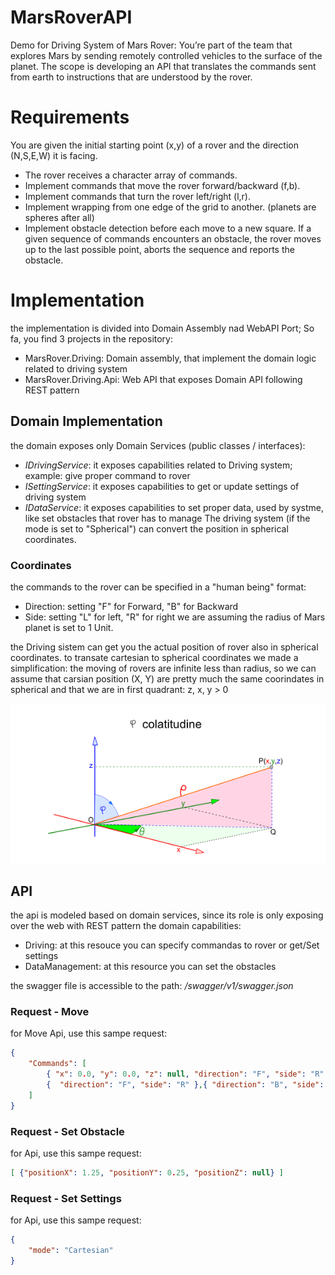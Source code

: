 # MarsRoverAPI
Demo for Driving System of Mars Rover: You’re part of the team that explores Mars by sending remotely controlled vehicles to the surface of the planet. 
The scope is developing an API that translates the commands sent from earth to instructions that are understood by the rover.

# Requirements
You are given the initial starting point (x,y) of a rover and the direction (N,S,E,W) it is facing.
- The rover receives a character array of commands.
- Implement commands that move the rover forward/backward (f,b).
- Implement commands that turn the rover left/right (l,r).
- Implement wrapping from one edge of the grid to another. (planets are spheres after all)
- Implement obstacle detection before each move to a new square. If a given sequence of commands encounters an obstacle, the rover moves up to the last possible point, aborts the sequence and reports the obstacle.

# Implementation
the implementation is divided into Domain Assembly nad WebAPI Port; So fa, you find 3 projects in the repository:
- MarsRover.Driving: Domain assembly, that implement the domain logic related to driving system
- MarsRover.Driving.Api: Web API that exposes Domain API following REST pattern

## Domain Implementation
the domain exposes only Domain Services (public classes / interfaces):
- _IDrivingService_: it exposes capabilities related to Driving system; example: give proper command to rover
- _ISettingService_: it exposes capabilities to get or update settings of driving system
- _IDataService_: it exposes capabilities to set proper data, used by systme, like set obstacles that rover has to manage
The driving system (if the mode is set to "Spherical") can convert the position in spherical coordinates.

### Coordinates
the commands to the rover can be specified in a "human being" format: 
- Direction: setting "F" for Forward, "B" for Backward
- Side: setting "L" for left, "R" for right
we are assuming the radius of Mars planet is set to 1 Unit.

the Driving sistem can get you the actual position of rover also in spherical coordinates. to transate cartesian to spherical coordinates we made a simplification: the moving of rovers are infinite less than radius, so we can assume that carsian position (X, Y) are pretty much the same coorindates in spherical and that we are in first quadrant: z, x, y > 0

![Coordinates](03-wiki/coordinates.PNG)


## API
the api is modeled based on domain services, since its role is only exposing over the web with REST pattern the domain capabilities:
- Driving: at this resouce you can specify commandas to rover or get/Set settings
- DataManagement: at this resource you can set the obstacles

the swagger file is accessible to the path: _/swagger/v1/swagger.json_

### Request - Move
for Move Api, use this sampe request:

```json
{
    "Commands": [ 
        { "x": 0.0, "y": 0.0, "z": null, "direction": "F", "side": "R" }, 
        {  "direction": "F", "side": "R" },{ "direction": "B", "side": "L" }
    ]
}
```

### Request - Set Obstacle
for  Api, use this sampe request:

```json
[ {"positionX": 1.25, "positionY": 0.25, "positionZ": null} ]
```

### Request - Set Settings
for  Api, use this sampe request:

```json
{ 
    "mode": "Cartesian"
}
```